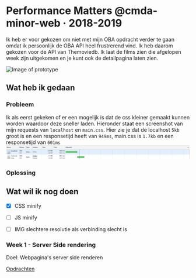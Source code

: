 # Performance Matters @cmda-minor-web · 2018-2019

Ik heb er voor gekozen om niet met mijn OBA opdracht verder te gaan omdat ik persoonlijk de OBA API heel frustrerend vind. Ik heb daarom gekozen voor de API van Themoviedb. Ik laat de films zien die afgelopen week zijn uitgekomen en je kunt ook de detailpagina laten zien.

![Image of prototype](assets/img/readme-img/prototype.png)

## Wat heb ik gedaan
### Probleem
Ik als eerst gekeken of er een mogelijk is dat de css kleiner gemaakt kunnen worden waardoor deze sneller laden. Hieronder staat een screenshot van mijn requests van `localhost` en `main.css`. Hier zie je dat de localhost `5kb` groot is en een responsetijd heeft van `949ms`, main.css is `1.7kb` en een responsetijd van `601ms`
![Image of slow requests](assets/img/readme-img/fast-3g.png)
### Oplossing


## Wat wil ik nog doen
- [x] CSS minify
- [ ] JS minify
- [ ] IMG slechtere resolutie als verbinding slecht is


### Week 1 - Server Side rendering

Doel: Webpagina's server side renderen

[Opdrachten](https://github.com/cmda-minor-web/performance-matters-1819/blob/master/week-1.md)
